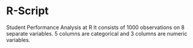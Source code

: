 # R-Script
Student Performance Analysis at R
It consists of 1000 observations on 8 separate variables. 5 columns are categorical and 3 columns are numeric variables.
